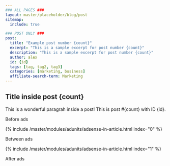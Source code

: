 ```yaml
---
### ALL PAGES ###
layout: master/placeholder/blog/post
sitemap:
  include: true

### POST ONLY ###
post:
  title: "Example post number {count}"
  excerpt: "This is a sample excerpt for post number {count}"
  description: "This is a sample excerpt for post number {count}"
  author: alex
  id: {id}
  tags: [tag, tag2, tag3]
  categories: [marketing, business]
  affiliate-search-term: Marketing
---
```


## Title inside post {count}
This is a wonderful paragrah inside a post! This is post #{count} with ID {id}.

Before ads

{% include /master/modules/adunits/adsense-in-article.html index="0" %}

Between ads

{% include /master/modules/adunits/adsense-in-article.html index="1" %}

After ads
```

